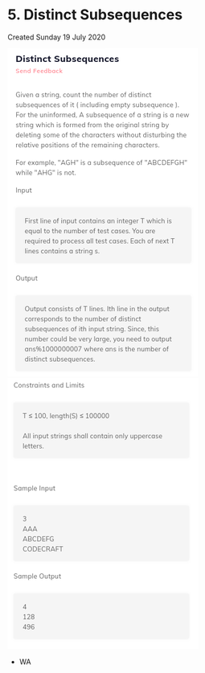 # 5. Distinct Subsequences
Created Sunday 19 July 2020

![](5._Distinct_Subsequences_-_120/pasted_image.png)
![](5._Distinct_Subsequences_-_120/pasted_image001.png)

* WA


